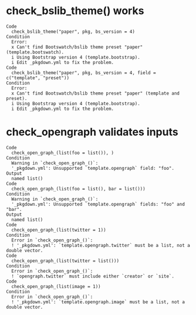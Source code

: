 # check_bslib_theme() works

    Code
      check_bslib_theme("paper", pkg, bs_version = 4)
    Condition
      Error:
      x Can't find Bootswatch/bslib theme preset "paper" (template.bootswatch).
      i Using Bootstrap version 4 (template.bootstrap).
      i Edit _pkgdown.yml to fix the problem.
    Code
      check_bslib_theme("paper", pkg, bs_version = 4, field = c("template", "preset"))
    Condition
      Error:
      x Can't find Bootswatch/bslib theme preset "paper" (template and preset).
      i Using Bootstrap version 4 (template.bootstrap).
      i Edit _pkgdown.yml to fix the problem.

# check_opengraph validates inputs

    Code
      check_open_graph_(list(foo = list()), )
    Condition
      Warning in `check_open_graph_()`:
      '_pkgdown.yml': Unsupported `template.opengraph` field: "foo".
    Output
      named list()
    Code
      check_open_graph_(list(foo = list(), bar = list()))
    Condition
      Warning in `check_open_graph_()`:
      '_pkgdown.yml': Unsupported `template.opengraph` fields: "foo" and "bar".
    Output
      named list()
    Code
      check_open_graph_(list(twitter = 1))
    Condition
      Error in `check_open_graph_()`:
      ! '_pkgdown.yml': `template.opengraph.twitter` must be a list, not a double vector.
    Code
      check_open_graph_(list(twitter = list()))
    Condition
      Error in `check_open_graph_()`:
      ! `opengraph.twitter` must include either `creator` or `site`.
    Code
      check_open_graph_(list(image = 1))
    Condition
      Error in `check_open_graph_()`:
      ! '_pkgdown.yml': `template.opengraph.image` must be a list, not a double vector.

